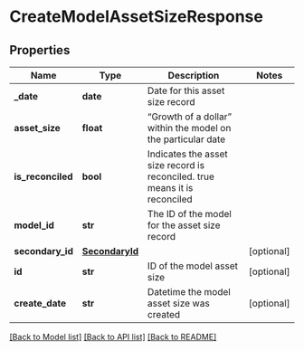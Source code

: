 # CreateModelAssetSizeResponse

## Properties
Name | Type | Description | Notes
------------ | ------------- | ------------- | -------------
**_date** | **date** | Date for this asset size record | 
**asset_size** | **float** | “Growth of a dollar” within the model on the particular date | 
**is_reconciled** | **bool** | Indicates the asset size record is reconciled. true means it is reconciled | 
**model_id** | **str** | The ID of the model for the asset size record | 
**secondary_id** | [**SecondaryId**](SecondaryId.md) |  | [optional] 
**id** | **str** | ID of the model asset size | [optional] 
**create_date** | **str** | Datetime the model asset size was created | [optional] 

[[Back to Model list]](../README.md#documentation-for-models) [[Back to API list]](../README.md#documentation-for-api-endpoints) [[Back to README]](../README.md)


